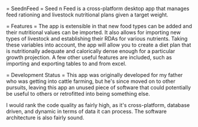 = SeednFeed =
Seed n Feed is a cross-platform desktop app that manages feed rationing and livestock nutritional plans given a target weight. 

= Features =
The app is extensible in that new food types can be added and their nutritional values can be imported. It also allows for importing new types of livestock and establishing their RDAs for various nutrients. Taking these variables into account, the app will allow you to create a diet plan that is nutritionally adequate and calorically dense enough for a particular growth projection. A few other useful features are included, such as importing and exporting tables to and from excel.

= Development Status =
This app was originally developed for my father who was getting into cattle farming, but he's since moved on to other pursuits, leaving this app an unused piece of software that could potentially be useful to others or retrofitted into being something else.

I would rank the code quality as fairly high, as it's cross-platform, database driven, and dynamic in terms of data it can process. The software architecture is also fairly sound. 
